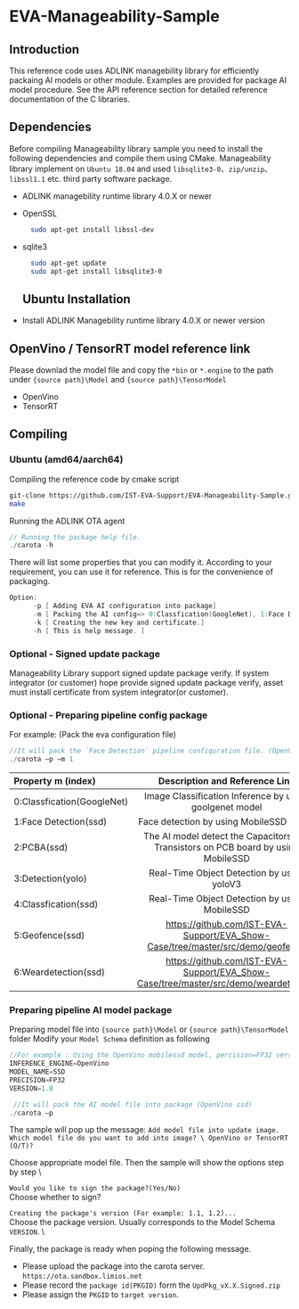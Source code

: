 # EVA-Manageability-Sample

## Introduction 
 
This reference code uses ADLINK managebility library for efficiently packaing AI models or other module.
Examples are provided for package AI model procedure. See the API reference section for detailed reference documentation of the C libraries. <h2>
  
## Dependencies 
  
  Before compiling Manageability library sample you need to install the following dependencies and compile them using CMake.
  Manageability library implement on `Ubuntu 18.04` and used `libsqlite3-0`、`zip/unzip`、`libssl1.1` etc. third party software package.
* ADLINK managebility runtime library 4.0.X or newer
* OpenSSL
  ```bash
    sudo apt-get install libssl-dev
  ```
* sqlite3
  ```bash
    sudo apt-get update
    sudo apt-get install libsqlite3-0
  ```
  
  ## Ubuntu Installation
* Install ADLINK Managebility runtime library 4.0.X or newer version
 
  
## OpenVino / TensorRT model reference link
Please downlad the model file and copy the `*bin` or `*.engine` to the path under `{source path}\Model` and `{source path}\TensorModel`
* OpenVino
* TensorRT
  
## Compiling
 
### Ubuntu (amd64/aarch64)
Compiling the reference code by cmake script
```bash
git-clone https://github.com/IST-EVA-Support/EVA-Manageability-Sample.git
make
```
Running the ADLINK OTA agent

 ```c
 // Running the package help file.
./carota -h
```
There will list some properties that you can modify it. According to your requirement, you can use it for reference. This is for the convenience of packaging.
  ```c
  Option: 
        -p [ Adding EVA AI configuration into package]
        -m [ Packing the AI config=> 0:Classfication(GoogleNet), 1:Face Detection(ssd), 2:PCBA(ssd), 3:Detection(yolo), 4:Classfication(ssd), 5:Geofence(ssd), 6:Weardetection(ssd)
        -k [ Creating the new key and certificate.]
        -h [ This is help message. ]
  ```

### Optional - Signed update package
Manageability Library support signed update package verify. If system integrator (or customer) hope provide signed update package verify, asset must install certificate from system integrator(or customer).
  
### Optional - Preparing pipeline config package
For example: (Pack the eva configuration file)

 ```c
 //It will pack the `Face Detection` pipeline confiquration file. (OpenVino ssd)
./carota –p –m 1
```
| Property m (index)  | Description and Reference Link  | 
| :------------ |:---------------:|
| 0:Classfication(GoogleNet)     | Image Classification Inference by using goolgenet model         |
| 1:Face Detection(ssd)     | Face detection by using MobileSSD model        |
| 2:PCBA(ssd) | The AI model detect the Capacitors and Transistors on PCB board by using MobileSSD  |
| 3:Detection(yolo) | Real-Time Object Detection by using yoloV3       |
| 4:Classfication(ssd) | Real-Time Object Detection by using MobileSSD       |
| 5:Geofence(ssd) | https://github.com/IST-EVA-Support/EVA_Show-Case/tree/master/src/demo/geofence       |
| 6:Weardetection(ssd) | https://github.com/IST-EVA-Support/EVA_Show-Case/tree/master/src/demo/weardetection       |
 
### Preparing pipeline AI model package
Preparing model file into `{source path}\Model` or `{source path}\TensorModel` folder 
Modify your `Model Schema` definition as following
  
 ```c
//For example : Using the OpenVino mobilessd model, percision=FP32 version=1.0
INFERENCE_ENGINE=OpenVino
MODEL_NAME=SSD              
PRECISION=FP32                            
VERSION=1.0     
```
  
```c
 //It will pack the AI model file into package (OpenVino ssd)
./carota –p
```
The sample will pop up the message: 
`Add model file into update image. Which model file do you want to add into image? \
OpenVino or TensorRT (O/T)?`  
 
Choose appropriate model file. Then the sample will show the options step by step \
  
`Would you like to sign the package?(Yes/No)` \
Choose whether to sign? 

`Creating the package's version (For example: 1.1, 1.2)...` \
Choose the package version. Usually corresponds to the Model Schema `VERSION`. \
  
Finally, the package is ready when poping the following message.
* Please upload the package into the carota server. `https://ota.sandbox.limios.net`
* Please record the `package id(PKGID)` form the `UpdPkg_vX.X.Signed.zip`
* Please assign the `PKGID` to `target version`.
